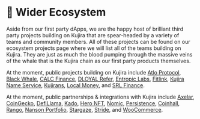 # 🐳 Wider Ecosystem

Aside from our first party dApps, we are the happy host of brilliant third party projects building on Kujira that are spear-headed by a variety of teams and community members. All of these projects can be found on our ecosystem projects page where we will list all of the teams building on Kujira. They are just as much the blood pumping through the massive veins of the whale that is the Kujira chain as our first party products themselves.

At the moment, public projects building on Kujira include [Atlo Protocol](https://twitter.com/Atlo\_Protocol), [Black Whale](https://twitter.com/BlackWhaleDeFi), [CALC Finance](https://twitter.com/CALC\_Finance), [DLOYAL Refer](https://twitter.com/dloyalrefer), [Entropic Labs](https://twitter.com/Entropic\_Labs), [Fitlink](https://twitter.com/fitlinkapp), [Kujira Name Service](https://mintthemoon.medium.com/kujira-name-system-kns-24aa0ecf7ac7), [Kujirans](https://twitter.com/KUJIRANSNFT), [Local Money](https://twitter.com/TeamLocalMoney), and [SRL Finance](https://twitter.com/SRLFinance).

At the moment, public partnerships & integrations with Kujira include [Axelar](https://twitter.com/axelarcore), [CoinGecko](https://twitter.com/coingecko), [DefiLlama](https://twitter.com/DefiLlama), [Kado](https://twitter.com/kado\_money), [Hero NFT](https://twitter.com/Hero\_NFT\_), [Nomic](https://twitter.com/nomicbtc), [Persistence](https://twitter.com/PersistenceOne), [Coinhall](https://twitter.com/coinhall\_org), [Rango](https://twitter.com/RangoExchange), [Nanson Portfolio](https://twitter.com/nansenportfolio), [Stargaze](https://twitter.com/StargazeZone), [Stride](https://twitter.com/stride\_zone), and [WooCommerce](https://twitter.com/WooCommerce).
